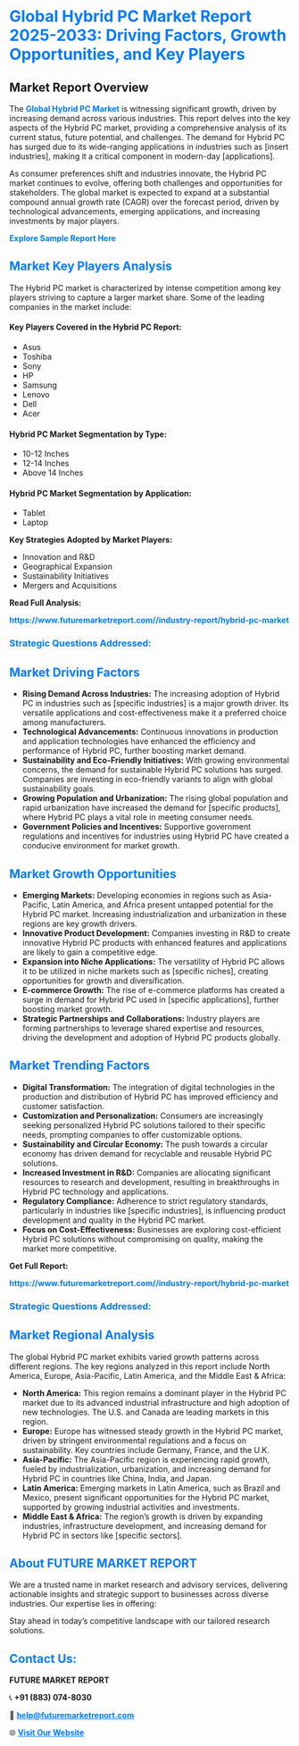 <h1 style="color: #007BFF;">Global Hybrid PC Market Report 2025-2033: Driving Factors, Growth Opportunities, and Key Players</h1>

<section id="overview">
<h2>Market Report Overview</h2>
<p>The <a href="https://www.futuremarketreport.com//industry-report/hybrid-pc-market" style="color: #007BFF; text-decoration: none;"><strong>Global Hybrid PC Market</strong></a> is witnessing significant growth, driven by increasing demand across various industries. This report delves into the key aspects of the Hybrid PC market, providing a comprehensive analysis of its current status, future potential, and challenges. The demand for Hybrid PC has surged due to its wide-ranging applications in industries such as [insert industries], making it a critical component in modern-day [applications].</p>
<p>As consumer preferences shift and industries innovate, the Hybrid PC market continues to evolve, offering both challenges and opportunities for stakeholders. The global market is expected to expand at a substantial compound annual growth rate (CAGR) over the forecast period, driven by technological advancements, emerging applications, and increasing investments by major players.</p>
</section>

<section id="overview">
<p><a href="https://www.futuremarketreport.com//request-sample/reportId=82428" style="color: #007BFF; text-decoration: none;"><strong>Explore Sample Report Here</strong></a></p>
</section>

<section id="key-players">
<h2 style="color: #007BFF;">Market Key Players Analysis</h2>
<p>The Hybrid PC market is characterized by intense competition among key players striving to capture a larger market share. Some of the leading companies in the market include:</p>
<h4>Key Players Covered in the Hybrid PC Report:</h4>
<ul><li>Asus</li><li>Toshiba</li><li>Sony</li><li>HP</li><li>Samsung</li><li>Lenovo</li><li>Dell</li><li>Acer</li></ul>
<h4>Hybrid PC Market Segmentation by Type:</h4>
<ul><li>10-12 Inches</li><li>12-14 Inches</li><li>Above 14 Inches</li></ul>

<h4>Hybrid PC Market Segmentation by Application:</h4>
<ul><li>Tablet</li><li>Laptop</li></ul>
<p><strong>Key Strategies Adopted by Market Players:</strong></p>
<ul>
<li>Innovation and R&D</li>
<li>Geographical Expansion</li>
<li>Sustainability Initiatives</li>
<li>Mergers and Acquisitions</li>
</ul>
</section>

<section>
<p><strong>Read Full Analysis: </strong></p><a href="https://www.futuremarketreport.com//industry-report/hybrid-pc-market" style="color: #007BFF; text-decoration: none;"><strong>https://www.futuremarketreport.com//industry-report/hybrid-pc-market</strong></a>
<h3 style="color: #007BFF;">Strategic Questions Addressed:</h3>
</section>

<section id="driving-factors">
<h2 style="color: #007BFF;">Market Driving Factors</h2>
<ul>
<li><strong>Rising Demand Across Industries:</strong> The increasing adoption of Hybrid PC in industries such as [specific industries] is a major growth driver. Its versatile applications and cost-effectiveness make it a preferred choice among manufacturers.</li>
<li><strong>Technological Advancements:</strong> Continuous innovations in production and application technologies have enhanced the efficiency and performance of Hybrid PC, further boosting market demand.</li>
<li><strong>Sustainability and Eco-Friendly Initiatives:</strong> With growing environmental concerns, the demand for sustainable Hybrid PC solutions has surged. Companies are investing in eco-friendly variants to align with global sustainability goals.</li>
<li><strong>Growing Population and Urbanization:</strong> The rising global population and rapid urbanization have increased the demand for [specific products], where Hybrid PC plays a vital role in meeting consumer needs.</li>
<li><strong>Government Policies and Incentives:</strong> Supportive government regulations and incentives for industries using Hybrid PC have created a conducive environment for market growth.</li>
</ul>
</section>

<section id="growth-opportunities">
<h2 style="color: #007BFF;">Market Growth Opportunities</h2>
<ul>
<li><strong>Emerging Markets:</strong> Developing economies in regions such as Asia-Pacific, Latin America, and Africa present untapped potential for the Hybrid PC market. Increasing industrialization and urbanization in these regions are key growth drivers.</li>
<li><strong>Innovative Product Development:</strong> Companies investing in R&D to create innovative Hybrid PC products with enhanced features and applications are likely to gain a competitive edge.</li>
<li><strong>Expansion into Niche Applications:</strong> The versatility of Hybrid PC allows it to be utilized in niche markets such as [specific niches], creating opportunities for growth and diversification.</li>
<li><strong>E-commerce Growth:</strong> The rise of e-commerce platforms has created a surge in demand for Hybrid PC used in [specific applications], further boosting market growth.</li>
<li><strong>Strategic Partnerships and Collaborations:</strong> Industry players are forming partnerships to leverage shared expertise and resources, driving the development and adoption of Hybrid PC products globally.</li>
</ul>
</section>

<section id="trending-factors">
<h2 style="color: #007BFF;">Market Trending Factors</h2>
<ul>
<li><strong>Digital Transformation:</strong> The integration of digital technologies in the production and distribution of Hybrid PC has improved efficiency and customer satisfaction.</li>
<li><strong>Customization and Personalization:</strong> Consumers are increasingly seeking personalized Hybrid PC solutions tailored to their specific needs, prompting companies to offer customizable options.</li>
<li><strong>Sustainability and Circular Economy:</strong> The push towards a circular economy has driven demand for recyclable and reusable Hybrid PC solutions.</li>
<li><strong>Increased Investment in R&D:</strong> Companies are allocating significant resources to research and development, resulting in breakthroughs in Hybrid PC technology and applications.</li>
<li><strong>Regulatory Compliance:</strong> Adherence to strict regulatory standards, particularly in industries like [specific industries], is influencing product development and quality in the Hybrid PC market.</li>
<li><strong>Focus on Cost-Effectiveness:</strong> Businesses are exploring cost-efficient Hybrid PC solutions without compromising on quality, making the market more competitive.</li>
</ul>
</section>

<section>
<p><strong>Get Full Report: </strong></p><a href="https://www.futuremarketreport.com//industry-report/hybrid-pc-market" style="color: #007BFF; text-decoration: none;"><strong>https://www.futuremarketreport.com//industry-report/hybrid-pc-market</strong></a>
<h3 style="color: #007BFF;">Strategic Questions Addressed:</h3>
</section>


<section id="regional-analysis">
<h2 style="color: #007BFF;">Market Regional Analysis</h2>
<p>The global Hybrid PC market exhibits varied growth patterns across different regions. The key regions analyzed in this report include North America, Europe, Asia-Pacific, Latin America, and the Middle East & Africa:</p>
<ul>
<li><strong>North America:</strong> This region remains a dominant player in the Hybrid PC market due to its advanced industrial infrastructure and high adoption of new technologies. The U.S. and Canada are leading markets in this region.</li>
<li><strong>Europe:</strong> Europe has witnessed steady growth in the Hybrid PC market, driven by stringent environmental regulations and a focus on sustainability. Key countries include Germany, France, and the U.K.</li>
<li><strong>Asia-Pacific:</strong> The Asia-Pacific region is experiencing rapid growth, fueled by industrialization, urbanization, and increasing demand for Hybrid PC in countries like China, India, and Japan.</li>
<li><strong>Latin America:</strong> Emerging markets in Latin America, such as Brazil and Mexico, present significant opportunities for the Hybrid PC market, supported by growing industrial activities and investments.</li>
<li><strong>Middle East & Africa:</strong> The region’s growth is driven by expanding industries, infrastructure development, and increasing demand for Hybrid PC in sectors like [specific sectors].</li>
</ul>
</section>

<footer>
<h2 style="color: #007BFF;">About FUTURE MARKET REPORT</h2>
<p>We are a trusted name in market research and advisory services, delivering actionable insights and strategic support to businesses across diverse industries. Our expertise lies in offering:</p>

<p>Stay ahead in today’s competitive landscape with our tailored research solutions.</p>

<h2 style="color: #007BFF;">Contact Us:</h2>
<p><strong>FUTURE MARKET REPORT</strong></p>
<p>📞 <strong>+91 (883) 074-8030</strong></p>
<p>📧 <strong><a href="mailto:help@futuremarketreport.com" style="color: #007BFF;">help@futuremarketreport.com</a></strong></p>
<p>🌐 <strong><a href="https://www.futuremarketreport.com/" style="color: #007BFF;">Visit Our Website</a></strong></p>
</footer>